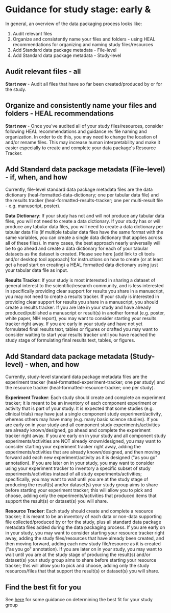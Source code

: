 # Guidance for study stage: early &  

In general, an overview of the data packaging process looks like: 

1. Audit relevant files
2. Organize and consistently name your files and folders - using HEAL recommendations for organizing and naming study files/resources
3. Add Standard data package metadata - File-level
4. Add Standard data package metadata - Study-level


## Audit relevant files - all 
**Start now** - Audit all files that have so far been created/produced by or for the study. 

## Organize and consistently name your files and folders - HEAL recommendations
**Start now** - Once you've audited all of your study files/resources, consider following HEAL recommendations and guidance re: file naming and organization. In order to do this, you may need to change the location of and/or rename files. This may increase human interpretability and make it easier especially to create and complete your data package's Resource Tracker. 

## Add Standard data package metadata (File-level) - if, when, and how
Currently, file-level standard data package metadata files are the data dictionary (heal-formatted-data-dictionary; one per tabular data file) and the results tracker (heal-formatted-results-tracker; one per multi-result file - e.g. manuscript, poster).

**Data Dictionary**: If your study has not and will not produce any tabular data files, you will not need to create a data dictionary. If your study has or will produce any tabular data files, you will need to create a data dictionary per tabular data file (if multiple tabular data files have the same format with the same variables, you can create a single data dictionary that applies across all of these files). In many cases, the best approach nearly universally will be to go ahead and create a data dictionary for each of your tabular datasets as the dataset is created. Please see here [add link to cli tools and/or desktop tool approach] for instructions on how to create (or at least get a head start on creating) a HEAL formatted data dictionary using just your tabular data file as input.     

**Results Tracker**: If your study is most interested in sharing a dataset of general interest to the scientific/research community, and is less interested in specifically providing clear support for results you share in a manuscript, you may not need to create a results tracker. If your study is interested in providing clear support for results you share in a manuscript, you should create a results tracker. If you are late in your study and have already produced/published a manuscript or result(s) in another format (e.g. poster, white paper, NIH report), you may want to consider starting your results tracker right away. If you are early in your study and have not yet formulated final results text, tables or figures or drafted you may want to consider waiting to start your results tracker until you have reached the study stage of formulating final results text, tables, or figures.   

## Add Standard data package metadata (Study-level) - when, and how
Currently, study-level standard data package metadata files are the experiment tracker (heal-formatted-experiment-tracker; one per study) and the resource tracker (heal-formatted-resource-tracker; one per study).

**Experiment Tracker**: Each study should create and complete an experiment tracker; it is meant to be an inventory of each component experiment or activity that is part of your study. It is expected that some studies (e.g. clinical trials) may have just a single component study experiment/activity, whereas others may have many (e.g. many basic science studies). If you are early on in your study and all component study experiments/activities are already known/designed, go ahead and complete the experiment tracker right away. If you are early on in your study and all component study experiments/activities are NOT already known/designed, you may want to consider starting your experiment tracker right away, adding the experiments/activities that are already known/designed, and then moving forward add each new experiment/activity as it is designed ("as you go" annotation). If you are later on in your study, you may want to consider using your experiment tracker to inventory a specific subset of study experiments/activities instead of all study experiments/activities; specifically, you may want to wait until you are at the study stage of producing the result(s) and/or dataset(s) your study group aims to share before starting your experiment tracker; this will allow you to pick and choose, adding only the experiments/activities that produced items that support the result(s) or dataset(s) you will share.   

**Resource Tracker**: Each study should create and complete a resource tracker; it is meant to be an inventory of each data or non-data supporting file collected/produced by or for the study, plus all standard data package metadata files added during the data packaging process. If you are early on in your study, you may want to consider starting your resource tracker right away, adding the study files/resources that have already been created, and then moving forward, adding each new study file/resource as it is created ("as you go" annotation). If you are later on in your study, you may want to wait until you are at the study stage of producing the result(s) and/or dataset(s) your study group aims to share before starting your resource tracker; this will allow you to pick and choose, adding only the study resources/files that that support the result(s) or dataset(s) you will share. 

## Find the best fit for you
See [here](../guide/index.md) for some guidance on determining the best fit for your study group